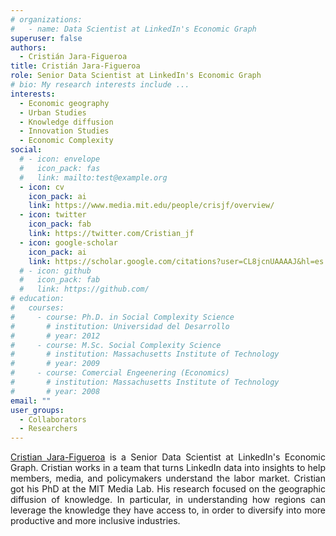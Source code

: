```yaml
---
# organizations:
#   - name: Data Scientist at LinkedIn's Economic Graph
superuser: false
authors:
  - Cristián Jara-Figueroa
title: Cristián Jara-Figueroa
role: Senior Data Scientist at LinkedIn's Economic Graph
# bio: My research interests include ...
interests:
  - Economic geography
  - Urban Studies
  - Knowledge diffusion
  - Innovation Studies
  - Economic Complexity
social:
  # - icon: envelope
  #   icon_pack: fas
  #   link: mailto:test@example.org
  - icon: cv
    icon_pack: ai
    link: https://www.media.mit.edu/people/crisjf/overview/
  - icon: twitter
    icon_pack: fab
    link: https://twitter.com/Cristian_jf
  - icon: google-scholar
    icon_pack: ai
    link: https://scholar.google.com/citations?user=CL8jcnUAAAAJ&hl=es
  # - icon: github
  #   icon_pack: fab
  #   link: https://github.com/
# education:
#   courses:
#     - course: Ph.D. in Social Complexity Science
#       # institution: Universidad del Desarrollo
#       # year: 2012
#     - course: M.Sc. Social Complexity Science
#       # institution: Massachusetts Institute of Technology
#       # year: 2009
#     - course: Comercial Engeenering (Economics)
#       # institution: Massachusetts Institute of Technology
#       # year: 2008
email: ""
user_groups:
  - Collaborators
  - Researchers
---
```

<p align="justify"> <a href="https://scholar.google.com/citations?user=CL8jcnUAAAAJ&hl=es">Cristian Jara-Figueroa</a> is a Senior Data Scientist at LinkedIn's Economic Graph. Cristian works in a team that turns LinkedIn data into insights to help members, media, and policymakers understand the labor market. Cristian got his PhD at the MIT Media Lab. His research focused on the geographic diffusion of knowledge. In particular, in understanding how regions can leverage the knowledge they have access to, in order to diversify into more productive and more inclusive industries.</p>